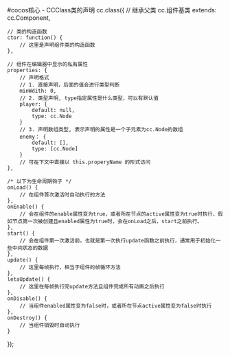 #cocos核心 - CCClass类的声明 
cc.class({
	// 继承父类 cc.组件基类
	extends: cc.Component,

	// 类的构造函数
	ctor: function() {
		// 这里是声明组件类的构造函数
	},

	// 组件在编辑器中显示的私有属性
	properties: {
		// 声明格式
		// 1. 直接声明，后面的值会进行类型判断
		minWdith: 0,
		// 2. 类型声明, type指定属性是什么类型，可以有默认值
		player: {
			default: null,
			type: cc.Node
		}
		// 3. 声明数组类型, 表示声明的属性是一个子元素为cc.Node的数组
		enemy： {
			default: [],
			type: [cc.Node]
		}
		// 可在下文中直接以 this.properyName 的形式访问
	},
    
	/* 以下为生命周期钩子 */
	onLoad() {
		// 在组件首次激活时自动执行的方法
	},
	onEnable() {
		// 会在组件的enable属性变为true，或者所在节点的active属性变为true时执行，假如节点第一次被创建且enabled属性为true时，会在onLoad之后，start之前执行。
	},
	start() {
		// 会在组件第一次激活前，也就是第一次执行update函数之前执行，通常用于初始化一些中间状态的数据
	},
	update() {
		// 这里每帧执行，相当于组件的帧循环方法
	},
	letaUpdate() {
		// 这里在每帧执行完update方法且组件完成所有动画之后执行
	},
	onDisable() {
		// 当组件enabled属性变为false时，或者所在节点active属性变为false时执行
	},
	onDestroy() {
		// 当组件销毁时自动执行
	}
});
